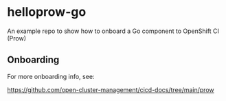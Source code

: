 # helloprow-go
 An example repo to show how to onboard a Go component to OpenShift CI (Prow)

## Onboarding
For more onboarding info, see:

<https://github.com/open-cluster-management/cicd-docs/tree/main/prow>
